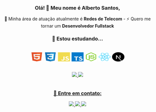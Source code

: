 <div align="center">
  
### Olá! 👋 Meu nome é Alberto Santos, 

 🔭 Minha área de atuação atualmente é **Redes de Telecom** - ⚡ Quero me tornar um **Desenvolvedor Fullstack** </div>

### <div align="center">🌱 Estou estudando...</div>  
  <div style="display: inline_block" align="center"><br>
   <img align="center" alt="Alberto-HTML" height="30" width="40" src="https://raw.githubusercontent.com/devicons/devicon/master/icons/html5/html5-original.svg">
  <img align="center" alt="Alberto-CSS" height="30" width="40" src="https://raw.githubusercontent.com/devicons/devicon/master/icons/css3/css3-original.svg">
  <img align="center" alt="Alberto-Js" height="30" width="40" src="https://raw.githubusercontent.com/devicons/devicon/master/icons/javascript/javascript-plain.svg">
  <img align="center" alt="Alberto-Ts" height="30" width="40" src="https://raw.githubusercontent.com/devicons/devicon/master/icons/typescript/typescript-plain.svg">
  <img align="center" alt="Alberto-Node" height="30" width="40" src="https://raw.githubusercontent.com/devicons/devicon/master/icons/nodejs/nodejs-original.svg">
  <img align="center" alt="Alberto-React" height="30" width="40" src="https://raw.githubusercontent.com/devicons/devicon/master/icons/react/react-original.svg">
  <img align="center" alt="Alberto-Next" height="30" width="40" src="https://github.com/devicons/devicon/blob/master/icons/nextjs/nextjs-original.svg">
</div><br><br>


<div align="center">
<a href="https://github.com/Alberto-S-P">
  <img height="160em" src="https://github-readme-stats.vercel.app/api?username=Alberto-S-P&show_icons=true&theme=dark&include_all_commits=true&count_private=true&border_radius=20px"/>
  <img height="160em" src="https://github-readme-stats.vercel.app/api/top-langs/?username=Alberto-S-P&layout=compact&langs_count=16&theme=dark&border_radius=12px"/>
</div><br>
  

  
<div align="center">
  
### 📣 Entre em contato:
  <div>
    <a href="https://www.linkedin.com/in/alberto-santos-pereira-junior-52a363213" taget="_blank"/> <img src="https://img.shields.io/badge/LinkedIn-0077B5?style=for-the-badge&logo=linkedin&logoColor=white"/>
    <a href = "mailto:albertosantosjf@gmail.com"><img src="https://img.shields.io/badge/Gmail-D14836?style=for-the-badge&logo=gmail&logoColor=white" />
    <a href="https://discord.gg/BetinhoJF#2701" target="_blank"><img src="https://img.shields.io/badge/Discord-7289DA?style=for-the-badge&logo=discord&logoColor=white" target="_blank"></a> 
  </div></div>
